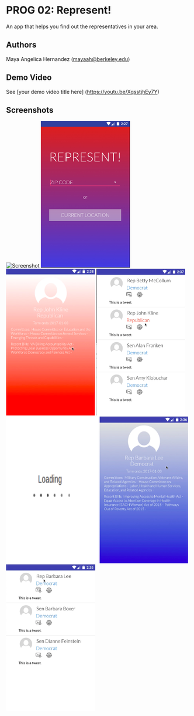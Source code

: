 # PROG 02: Represent!

An app that helps you find out the representatives in your area.

## Authors

Maya Angelica Hernandez ([mayaah@berkeley.edu](mailto:mayaah@berkeley.edu))

## Demo Video

See [your demo video title here] (https://youtu.be/XqsstjhEy7Y)

## Screenshots

<img src="screenshots/main.png" height="400" alt="Screenshot"/>
<img src="screenshots/ss1.png" height="400"/>
<img src="screenshots/ss2.png" height="400"/>
<img src="screenshots/ss3.png" height="400"/>
<img src="screenshots/ss4.png" height="400"/>
<img src="screenshots/ss5.png" height="400"/>
<img src="screenshots/ss6.png" height="400"/>

